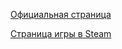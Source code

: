 [Официальная страница](https://www.ea.com/games/command-and-conquer/command-and-conquer-remastered)

[Страница игры в Steam](https://store.steampowered.com/app/1213210/Command__Conquer_Remastered_Collection/)

